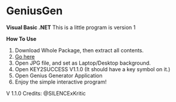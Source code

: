 # GeniusGen
**Visual Basic .NET**
This is a little program is version 1

**How To Use**

1) Download Whole Package, then extract all contents.
2) [Go here](https://github.com/SILENCExKritic/GeniusGen/tree/main/Wallpaper)
3) Open JPG file, and set as Laptop/Desktop background.
4) Open KEY2SUCCESS V1.1.0 (It should have a key symbol on it.)
5) Open Genius Generator Application
6) Enjoy the simple interactive program!


V 1.1.0
Credits: 
@SILENCExKritic


